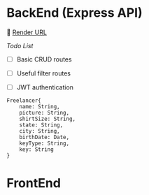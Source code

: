 # BackEnd (Express API)
🔗 [Render URL](https://sebrae-api.vercel.app/freelancers)

*Todo List*
- [ ] Basic CRUD routes
- [ ] Useful filter routes
- [ ] JWT authentication


```
Freelancer{
    name: String,
    picture: String,
    shirtSize: String,
    state: String,
    city: String,
    birthDate: Date,
    keyType: String,
    key: String
}
```
# FrontEnd
